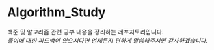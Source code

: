 # Algorithm_Study
백준 및 알고리즘 관련 공부 내용을 정리하는 레포지토리입니다.<br>
*풀이에 대한 피드백이 있으시다면 언제든지 편하게 말씀해주시면 감사하겠습니다.*
